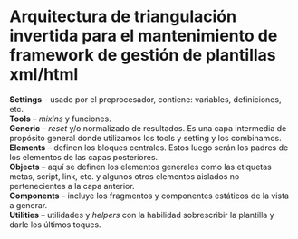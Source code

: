 # Arquitectura de triangulación invertida para el mantenimiento de framework de gestión de plantillas xml/html 
	
**Settings** – usado por el preprocesador, contiene: variables, definiciones, etc.\
**Tools** – _mixins_ y funciones.\
**Generic** – _reset_ y/o normalizado de resultados. Es una capa intermedia de propósito general donde utilizamos los tools y setting y los combinamos.\
**Elements** – definen los bloques centrales. Estos luego serán los padres de los elementos de las capas posteriores.\
**Objects** – aquí se definen los elementos generales como las etiquetas metas, script, link, etc. y algunos otros elementos aislados no pertenecientes a la capa anterior.\
**Components** – incluye los fragmentos y componentes estáticos de la vista a generar.\
**Utilities** – utilidades y _helpers_ con la habilidad sobrescribir la plantilla y darle los últimos toques.

[1]:https://www.xfive.co/blog/itcss-scalable-maintainable-css-architecture/